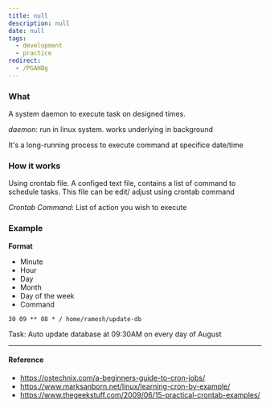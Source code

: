 ```yaml
---
title: null
description: null
date: null
tags:
  - development
  - practice
redirect:
  - /PGAHBg
---
```


### What

A system daemon to execute task on designed times.

_daemon_: run in linux system. works underlying in background

It's a long-running process to execute command at specifice date/time

### How it works

Using crontab file. A configed text file, contains a list of command to schedule tasks. This file can be edit/ adjust using crontab command

_Crontab Command_: List of action you wish to execute

### Example

**Format**

- Minute
- Hour
- Day
- Month
- Day of the week
- Command

`30 09 ** 08 * / home/ramesh/update-db`

Task: Auto update database at 09:30AM on every day of August

---

#### Reference

- https://ostechnix.com/a-beginners-guide-to-cron-jobs/
- https://www.marksanborn.net/linux/learning-cron-by-example/
- https://www.thegeekstuff.com/2009/06/15-practical-crontab-examples/
